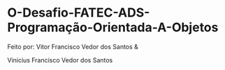 # O-Desafio-FATEC-ADS-Programação-Orientada-A-Objetos

Feito por:
Vitor Francisco Vedor dos Santos &

Vinicius Francisco Vedor dos Santos
